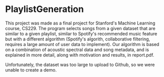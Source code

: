 # PlaylistGeneration
This project was made as a final project for Stanford's Machine Learning course, CS229. The program selects songs from a given dataset that are similar to a given playlist, similar to Spotify's recommended music feature but with a different algorithm (Spotify's algorith, collaborative filtering, requires a large amount of user data to implement). Our algorithm is based on a combination of acoustic spectral data and song metadata, and is explained in more detail, along with motivation and results, in report.pdf. 

Unfortunately, the dataset was too large to upload to Github, so we were unable to create a demo.
